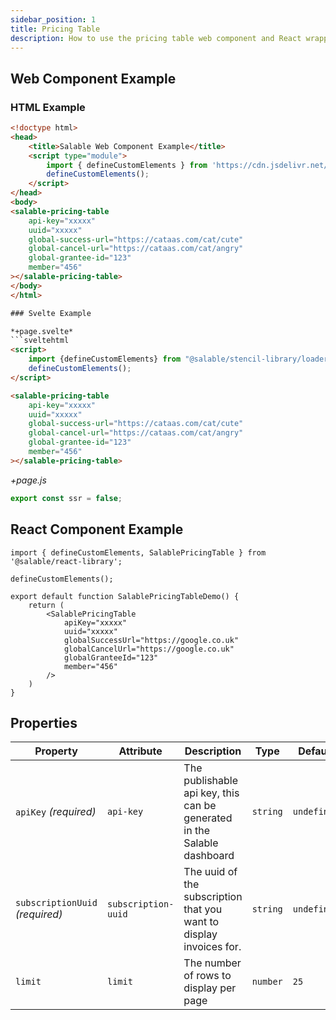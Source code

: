 ```yaml
---
sidebar_position: 1
title: Pricing Table
description: How to use the pricing table web component and React wrapper
---
```


## Web Component Example 

### HTML Example

```html
<!doctype html>
<head>
    <title>Salable Web Component Example</title>
    <script type="module">
        import { defineCustomElements } from 'https://cdn.jsdelivr.net/npm/@salable/stencil-library/loader/index.es2017.js';
        defineCustomElements();
    </script>
</head>
<body>
<salable-pricing-table
    api-key="xxxxx"
    uuid="xxxxx"
    global-success-url="https://cataas.com/cat/cute"
    global-cancel-url="https://cataas.com/cat/angry"
    global-grantee-id="123"
    member="456"
></salable-pricing-table>
</body>
</html>

### Svelte Example

*+page.svelte*
```sveltehtml
<script>
    import {defineCustomElements} from "@salable/stencil-library/loader";
    defineCustomElements();
</script>

<salable-pricing-table
    api-key="xxxxx"
    uuid="xxxxx"
    global-success-url="https://cataas.com/cat/cute"
    global-cancel-url="https://cataas.com/cat/angry"
    global-grantee-id="123"
    member="456"
></salable-pricing-table>
```

*+page.js*
```js
export const ssr = false;
```

## React Component Example

```tsx
import { defineCustomElements, SalablePricingTable } from '@salable/react-library';

defineCustomElements();

export default function SalablePricingTableDemo() {
    return (
        <SalablePricingTable
            apiKey="xxxxx"
            uuid="xxxxx"
            globalSuccessUrl="https://google.co.uk"
            globalCancelUrl="https://google.co.uk"
            globalGranteeId="123"
            member="456"
        />
    )
}
```

## Properties

| Property                        | Attribute           | Description                                                             | Type     | Default     |
| ------------------------------- | ------------------- | ----------------------------------------------------------------------- | -------- | ----------- |
| `apiKey` _(required)_           | `api-key`           | The publishable api key, this can be generated in the Salable dashboard | `string` | `undefined` |
| `subscriptionUuid` _(required)_ | `subscription-uuid` | The uuid of the subscription that you want to display invoices for.     | `string` | `undefined` |
| `limit`                         | `limit`             | The number of rows to display per page                                  | `number` | `25`        |
